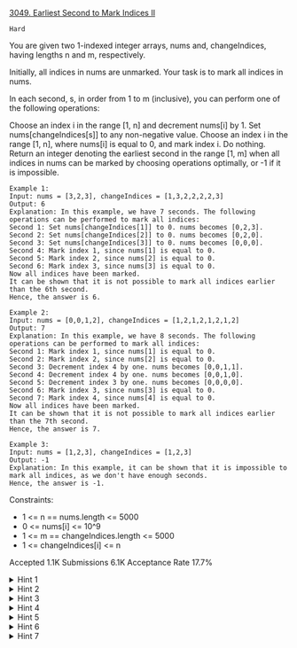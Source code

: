 [3049. Earliest Second to Mark Indices II](https://leetcode.com/problems/earliest-second-to-mark-indices-ii/)

`Hard`

You are given two 1-indexed integer arrays, nums and, changeIndices, having lengths n and m, respectively.

Initially, all indices in nums are unmarked. Your task is to mark all indices in nums.

In each second, s, in order from 1 to m (inclusive), you can perform one of the following operations:

Choose an index i in the range [1, n] and decrement nums[i] by 1.
Set nums[changeIndices[s]] to any non-negative value.
Choose an index i in the range [1, n], where nums[i] is equal to 0, and mark index i.
Do nothing.
Return an integer denoting the earliest second in the range [1, m] when all indices in nums can be marked by choosing operations optimally, or -1 if it is impossible.

```
Example 1:
Input: nums = [3,2,3], changeIndices = [1,3,2,2,2,2,3]
Output: 6
Explanation: In this example, we have 7 seconds. The following operations can be performed to mark all indices:
Second 1: Set nums[changeIndices[1]] to 0. nums becomes [0,2,3].
Second 2: Set nums[changeIndices[2]] to 0. nums becomes [0,2,0].
Second 3: Set nums[changeIndices[3]] to 0. nums becomes [0,0,0].
Second 4: Mark index 1, since nums[1] is equal to 0.
Second 5: Mark index 2, since nums[2] is equal to 0.
Second 6: Mark index 3, since nums[3] is equal to 0.
Now all indices have been marked.
It can be shown that it is not possible to mark all indices earlier than the 6th second.
Hence, the answer is 6.

Example 2:
Input: nums = [0,0,1,2], changeIndices = [1,2,1,2,1,2,1,2]
Output: 7
Explanation: In this example, we have 8 seconds. The following operations can be performed to mark all indices:
Second 1: Mark index 1, since nums[1] is equal to 0.
Second 2: Mark index 2, since nums[2] is equal to 0.
Second 3: Decrement index 4 by one. nums becomes [0,0,1,1].
Second 4: Decrement index 4 by one. nums becomes [0,0,1,0].
Second 5: Decrement index 3 by one. nums becomes [0,0,0,0].
Second 6: Mark index 3, since nums[3] is equal to 0.
Second 7: Mark index 4, since nums[4] is equal to 0.
Now all indices have been marked.
It can be shown that it is not possible to mark all indices earlier than the 7th second.
Hence, the answer is 7.

Example 3:
Input: nums = [1,2,3], changeIndices = [1,2,3]
Output: -1
Explanation: In this example, it can be shown that it is impossible to mark all indices, as we don't have enough seconds. 
Hence, the answer is -1.
``` 

Constraints:

- 1 <= n == nums.length <= 5000
- 0 <= nums[i] <= 10^9
- 1 <= m == changeIndices.length <= 5000
- 1 <= changeIndices[i] <= n


Accepted
1.1K
Submissions
6.1K
Acceptance Rate
17.7%

<details>
<summary>Hint 1</summary>

We need at least n seconds, and at most sum(nums[i]) + n seconds.

</details>
<details>
<summary>Hint 2</summary>

We can binary search the earliest second where all indices can be marked.

</details>
<details>
<summary>Hint 3</summary>

If there is an operation where we change nums[changeIndices[i]] to a non-negative value, it is best for it to satisfy the following constraints:
- nums[changeIndices[i]] should not be equal to 0.
- nums[changeIndices[i]] should be changed to 0.
- It should be the first position where changeIndices[i] occurs in changeIndices.
- There should be another second, j, where changeIndices[i] will be marked. j is in the range [i + 1, m].
</details>
<details>
<summary>Hint 4</summary>

Let time_needed = sum(nums[i]) + n. To check if we can mark all indices at some second x, we need to make time_needed <= x, using non-negative change operations as described previously.

</details>
<details>
<summary>Hint 5</summary>

Using a non-negative change operation on some nums[changeIndices[i]] that satisfies the constraints described previously reduces time_needed by nums[changeIndices[i]] - 1. So, we need to maximize the sum of (nums[changeIndices[i]] - 1) while ensuring that the non-negative change operations still satisfy the constraints.

</details>
<details>
<summary>Hint 6</summary>

Maximizing the sum of (nums[changeIndices[i]] - 1) can be done greedily using a min-priority queue and going in reverse starting from second x to second 1, maximizing the sum of the values in the priority queue and ensuring that for every non-negative change operation on nums[changeIndices[i]] chosen, there is another second j in the range [i + 1, x] where changeIndices[i] can be marked.

</details>
<details>
<summary>Hint 7</summary>

The answer is the first value of x in the range [1, m] where it is possible to make time_needed <= x, or -1 if there is no such second.

</details>